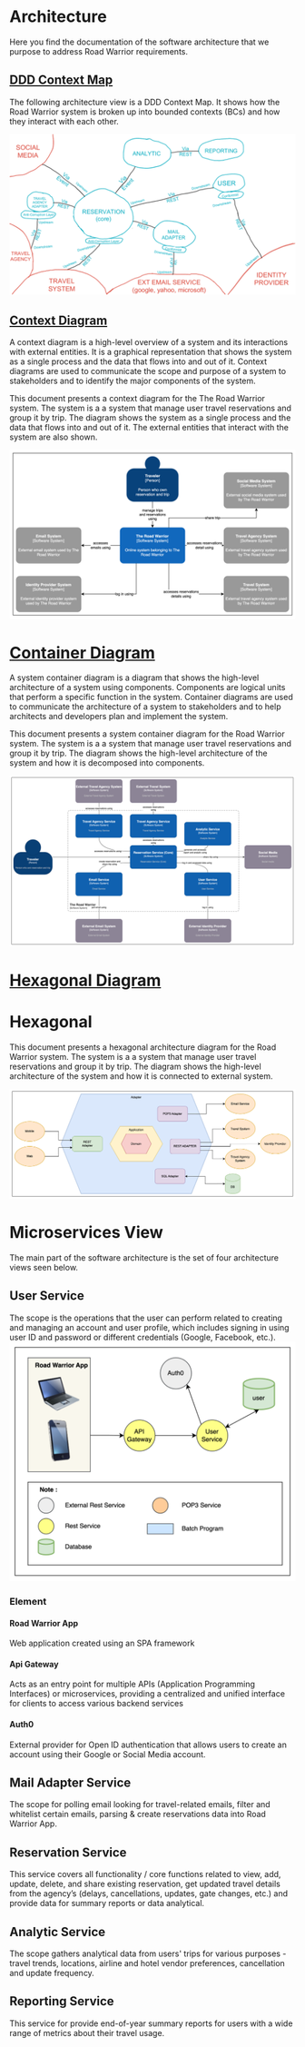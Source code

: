 # Architecture

Here you find the documentation of the software architecture that we purpose to address Road Warrior requirements.

## [DDD Context Map](./ddd-context-map.md)

The following architecture view is a DDD Context Map. It shows how the Road Warrior system is broken up into bounded contexts (BCs) and how they interact with each other.

![DDD Context Map](../images/ddd-context-map.png)

## [Context Diagram](./context-diagram.md)

A context diagram is a high-level overview of a system and its interactions with external entities. It is a graphical representation that shows the system as a single process and the data that flows into and out of it. Context diagrams are used to communicate the scope and purpose of a system to stakeholders and to identify the major components of the system.

This document presents a context diagram for the The Road Warrior system. The system is a a system that manage user travel reservations and group it by trip. The diagram shows the system as a single process and the data that flows into and out of it. The external entities that interact with the system are also shown.

![Context Diagram](../images/context-diagram.png)

# [Container Diagram](./container-diagram.md)

A system container diagram is a diagram that shows the high-level architecture of a system using components. Components are logical units that perform a specific function in the system. Container diagrams are used to communicate the architecture of a system to stakeholders and to help architects and developers plan and implement the system.

This document presents a system container diagram for the Road Warrior system. The system is a a system that manage user travel reservations and group it by trip. The diagram shows the high-level architecture of the system and how it is decomposed into components.

![Container Diagram](../images/container-diagram.png)

# [Hexagonal Diagram](./hexagonal.md)

# Hexagonal

This document presents a hexagonal architecture diagram for the Road Warrior system. The system is a a system that manage user travel reservations and group it by trip. The diagram shows the high-level architecture of the system and how it is connected to external system.

![Hexagonal Architecture](../images/hexagonal-architecture.png)

# Microservices View

The main part of the software architecture is the set of four architecture views seen below.

## User Service

The scope is the operations that the user can perform related to creating and managing an account and user profile, which includes signing in using user ID and password or different credentials (Google, Facebook, etc.).
![User Service](../images/user-microservice.png)
### Element

#### Road Warrior App
Web application created using an SPA framework

#### Api Gateway
Acts as an entry point for multiple APIs (Application Programming Interfaces) or microservices, providing a centralized and unified interface for clients to access various backend services

#### Auth0
External provider for Open ID authentication that allows users to create an account using their Google or Social Media account.


## Mail Adapter Service

The scope for polling email looking for travel-related emails, filter and whitelist certain emails, parsing & create reservations data into Road Warrior App.

## Reservation Service

This service covers all functionality / core functions related to view, add, update, delete, and share existing reservation, get updated travel details from the agency’s (delays, cancellations, updates, gate changes, etc.) and provide data for summary reports or data analytical.

## Analytic Service

The scope gathers analytical data from users' trips for various purposes - travel trends, locations, airline and hotel vendor preferences, cancellation and update frequency.

## Reporting Service

This service for provide end-of-year summary reports for users with a wide range of metrics about their travel usage.
